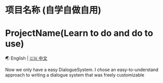 # 项目名称 (自学自做自用)
# ProjectName(Learn to do and do to use)

🌏 English | [🇨🇳 中文](README.zh-CN.md)


Now we only have a easy DialogueSystem.
I chose an easy-to-understand approach to writing a dialogue system that was freely customizable


